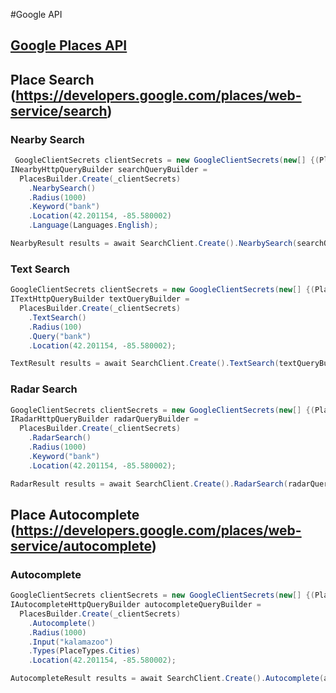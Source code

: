 #Google API

## [Google Places API](https://developers.google.com/places/web-service/)

## Place Search (https://developers.google.com/places/web-service/search)
### Nearby Search

```csharp
 GoogleClientSecrets clientSecrets = new GoogleClientSecrets(new[] {(PlacesBuilder.ApiName, "API_KEY") });
INearbyHttpQueryBuilder searchQueryBuilder =
  PlacesBuilder.Create(_clientSecrets)
    .NearbySearch()
    .Radius(1000)
    .Keyword("bank")
    .Location(42.201154, -85.580002)
    .Language(Languages.English);

NearbyResult results = await SearchClient.Create().NearbySearch(searchQueryBuilder);
```

### Text Search
```csharp
GoogleClientSecrets clientSecrets = new GoogleClientSecrets(new[] {(PlacesBuilder.ApiName, "API_KEY") });
ITextHttpQueryBuilder textQueryBuilder =
  PlacesBuilder.Create(_clientSecrets)
    .TextSearch()
    .Radius(100)
    .Query("bank")
    .Location(42.201154, -85.580002);

TextResult results = await SearchClient.Create().TextSearch(textQueryBuilder);
```

### Radar Search
```csharp
GoogleClientSecrets clientSecrets = new GoogleClientSecrets(new[] {(PlacesBuilder.ApiName, "API_KEY") });
IRadarHttpQueryBuilder radarQueryBuilder =
  PlacesBuilder.Create(_clientSecrets)
    .RadarSearch()
    .Radius(1000)
    .Keyword("bank")
    .Location(42.201154, -85.580002);

RadarResult results = await SearchClient.Create().RadarSearch(radarQueryBuilder);
```

## Place Autocomplete (https://developers.google.com/places/web-service/autocomplete)

### Autocomplete
```csharp
GoogleClientSecrets clientSecrets = new GoogleClientSecrets(new[] {(PlacesBuilder.ApiName, "API_KEY") });
IAutocompleteHttpQueryBuilder autocompleteQueryBuilder =
  PlacesBuilder.Create(_clientSecrets)
    .Autocomplete()
    .Radius(1000)
    .Input("kalamazoo")
    .Types(PlaceTypes.Cities)
    .Location(42.201154, -85.580002);

AutocompleteResult results = await SearchClient.Create().Autocomplete(autocompleteQueryBuilder);
```